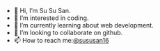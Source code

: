- 👋 Hi, I’m Su Su San.
- 👀 I’m interested in coding.
- 🌱 I’m currently learning about web development.
- 💞️ I’m looking to collaborate on github.
- 📫 How to reach me:<a href="mailto:sususan2216@gmail.com">@sususan16</a>

<!---
sususan16/sususan16 is a ✨ special ✨ repository because its `README.md` (this file) appears on your GitHub profile.
You can click the Preview link to take a look at your changes.
--->
